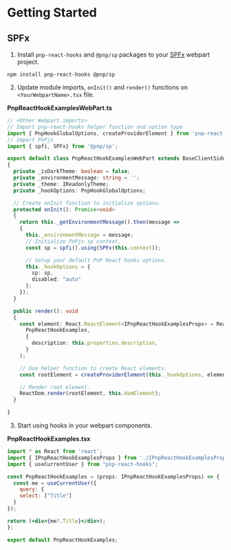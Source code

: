 # Getting Started

## SPFx

1. Install `pnp-react-hooks` and `@pnp/sp` packages to your [SPFx](https://learn.microsoft.com/en-us/sharepoint/dev/spfx/sharepoint-framework-overview) webpart project.

```shell
npm install pnp-react-hooks @pnp/sp
```

2. Update module imports, `onInit()` and `render()` functions on `<YourWebpartName>.tsx` file.

**PnpReactHookExamplesWebPart.ts**
```typescript
// <Other Webpart imports>
// Import pnp-react-hooks helper function and option type
import { PnpHookGlobalOptions, createProviderElement } from 'pnp-react-hooks';
// import PnPjs
import { spfi, SPFx} from '@pnp/sp';

export default class PnpReactHookExamplesWebPart extends BaseClientSideWebPart<IPnpReactHookExamplesWebPartProps>
{
  private _isDarkTheme: boolean = false;
  private _environmentMessage: string = '';
  private _theme: IReadonlyTheme;
  private _hookOptions: PnpHookGlobalOptions;

  // Create onInit function to initialize options.
  protected onInit(): Promise<void>
  {
    return this._getEnvironmentMessage().then(message =>
    {
      this._environmentMessage = message;
      // Initialize PnPjs sp context.
      const sp = spfi().using(SPFx(this.context));

      // Setup your default PnP React hooks options.
      this._hookOptions = {
        sp: sp,
        disabled: "auto"
      };
    });
  }

  public render(): void
  {
    const element: React.ReactElement<IPnpReactHookExamplesProps> = React.createElement(
      PnpReactHookExamples,
      {
        description: this.properties.description,
      }
    );

    // Use helper function to create React elements.
    const rootElement = createProviderElement(this._hookOptions, element);

    // Render root element.
    ReactDom.render(rootElement, this.domElement);
  }

}
```

3. Start using hooks in your webpart components.

**PnpReactHookExamples.tsx**
```jsx
import * as React from 'react';
import { IPnpReactHookExamplesProps } from './IPnpReactHookExamplesProps';
import { useCurrentUser } from "pnp-react-hooks";

const PnpReactHookExamples = (props: IPnpReactHookExamplesProps) => {
  const me = useCurrentUser({
    query: {
    select: ["Title"]
  }
});

return (<div>{me?.Title}</div>);
};

export default PnpReactHookExamples;
```
